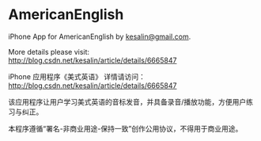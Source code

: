 AmericanEnglish
====================================================

iPhone App for AmericanEnglish by kesalin@gmail.com.

More details please visit:
http://blog.csdn.net/kesalin/article/details/6665847

iPhone 应用程序《美式英语》
详情请访问：
http://blog.csdn.net/kesalin/article/details/6665847

该应用程序让用户学习美式英语的音标发音，并具备录音/播放功能，方便用户练习与纠正。

本程序遵循“署名-非商业用途-保持一致”创作公用协议，不得用于商业用途。
